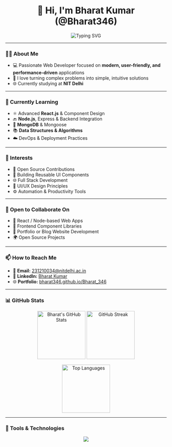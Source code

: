 <h1 align="center">👋 Hi, I'm Bharat Kumar (@Bharat346)</h1>

<p align="center">
  <img src="https://readme-typing-svg.herokuapp.com?font=Fira+Code&size=22&pause=1000&center=true&vCenter=true&width=500&lines=Full+Stack+Web+Developer;React+%2F+Node.js+Enthusiast;" alt="Typing SVG" />
</p>

---

### 👨‍💻 About Me
- 💻 Passionate Web Developer focused on **modern, user-friendly, and performance-driven** applications  
- 🧠 I love turning complex problems into simple, intuitive solutions  
- 🌐 Currently studying at **NIT Delhi**

---

### 🌱 Currently Learning
- ⚛️ Advanced **React.js** & Component Design  
- 🔙 **Node.js**, Express & Backend Integration  
- 🍃 **MongoDB** & Mongoose  
- 📚 **Data Structures & Algorithms**  
- ☁️ DevOps & Deployment Practices  

---

### 👀 Interests
- 🚀 Open Source Contributions  
- 🧩 Building Reusable UI Components  
- 🌐 Full Stack Development  
- 🎨 UI/UX Design Principles  
- ⚙️ Automation & Productivity Tools  

---

### 🤝 Open to Collaborate On
- 🧪 React / Node-based Web Apps  
- 🎯 Frontend Component Libraries  
- 📝 Portfolio or Blog Website Development  
- 🌍 Open Source Projects  

---

### 📫 How to Reach Me
- 📧 **Email:** 231210034@nitdelhi.ac.in  
- 🔗 **LinkedIn:** [Bharat Kumar](https://www.linkedin.com/in/bharat-kumar-ab49b9297)  
- 🌐 **Portfolio:** [bharat346.github.io/Bharat_346](https://bharat346.vercel.app/)  

---

### 📊 GitHub Stats

<p align="center">
  <img src="https://github-readme-stats.vercel.app/api?username=Bharat346&show_icons=true&theme=tokyonight&hide_border=true" alt="Bharat's GitHub Stats" height="150"/>
  <img src="https://github-readme-streak-stats.herokuapp.com/?user=Bharat346&theme=tokyonight&hide_border=true" alt="GitHub Streak" height="150"/>
</p>

<p align="center">
  <img src="https://github-readme-stats.vercel.app/api/top-langs/?username=Bharat346&layout=compact&theme=tokyonight&hide_border=true" alt="Top Languages" height="150"/>
</p>

---

### 🔧 Tools & Technologies

<p align="center">
  <img src="https://skillicons.dev/icons?i=html,css,js,react,nodejs,mongodb,express,tailwind,sql,vscode,git,github,linux" />
</p>
